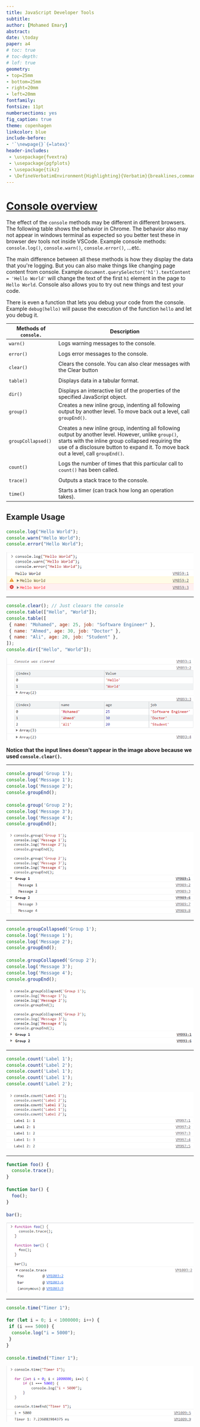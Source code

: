 ```yaml
---
title: JavaScript Developer Tools
subtitle: 
author: [Mohamed Emary]
abstract: 
date: \today
paper: a4
# toc: true
# toc-depth: 
# lof: true
geometry:
- top=25mm
- bottom=25mm
- right=20mm
- left=20mm
fontfamily:
fontsize: 11pt
numbersections: yes
fig_caption: true
theme: copenhagen
linkcolor: blue
include-before:
- '`\newpage{}`{=latex}'
header-includes:
 - \usepackage{fvextra}
 - \usepackage{pgfplots}
 - \usepackage{tikz}
 - \DefineVerbatimEnvironment{Highlighting}{Verbatim}{breaklines,commandchars=\\\{\}}
---
```


# [Console overview](https://developer.chrome.com/docs/devtools/console/)

The effect of the `console` methods may be different in different browsers. The following table shows the behavior in Chrome. The behavior also may not appear in windows terminal as expected so you better test these in browser dev tools not inside VSCode. Example console methods: `console.log()`, `console.warn()`, `console.error()`, ...etc.

The main difference between all these methods is how they display the data that you're logging. But you can also make things like changing page content from console. Example `document.querySelector('h1').textContent = 'Hello World'` will change the text of the first `h1` element in the page to `Hello World`. Console also allows you to try out new things and test your code.

There is even a function that lets you debug your code from the console. Example `debug(hello)` will pause the execution of the function `hello` and let you debug it.

| Methods of `console.`  | Description |
| ---- | ---------------- |
| `warn()` | Logs warning messages to the console. |
||
| `error()` | Logs error messages to the console. |
||
| `clear()` | Clears the console. You can also clear messages with the Clear button |
||
| `table()` | Displays data in a tabular format. |
||
| `dir()` | Displays an interactive list of the properties of the specified JavaScript object. |
| `group()` | Creates a new inline group, indenting all following output by another level. To move back out a level, call `groupEnd()`. |
||
| `groupCollapsed()` | Creates a new inline group, indenting all following output by another level. However, unlike `group()`, starts with the inline group collapsed requiring the use of a disclosure button to expand it. To move back out a level, call `groupEnd()`. |
||
| `count()` | Logs the number of times that this particular call to `count()` has been called. |
||
| `trace()` | Outputs a stack trace to the console. |
||
| `time()` | Starts a timer (can track how long an operation takes). |

## Example Usage

```{.js .numberLines}
console.log("Hello World");
console.warn("Hello World");
console.error("Hello World");
```

![Output 1](images\javaScript-developer-tools\image.png)

---

```{.js .numberLines}
console.clear(); // Just cleaars the console
console.table(["Hello", "World"]);
console.table([
 { name: "Mohamed", age: 25, job: "Software Engineer" },
 { name: "Ahmed", age: 30, job: "Doctor" },
 { name: "Ali", age: 20, job: "Student" },
]);
console.dir(["Hello", "World"]);
```

![Output 2](images\javaScript-developer-tools\image-3.png)

**Notice that the input lines doesn't appear in the image above because we used `console.clear()`.**

---

```{.js .numberLines}
console.group('Group 1');
console.log('Message 1');
console.log('Message 2');
console.groupEnd();

console.group('Group 2');
console.log('Message 3');
console.log('Message 4');
console.groupEnd();
```

![Output 3](images\javaScript-developer-tools\image-4.png)

---

```{.js .numberLines}
console.groupCollapsed('Group 1');
console.log('Message 1');
console.log('Message 2');
console.groupEnd();

console.groupCollapsed('Group 2');
console.log('Message 3');
console.log('Message 4');
console.groupEnd();
```

![Output 4](images\javaScript-developer-tools\image-5.png)

---

```{.js .numberLines}
console.count('Label 1');
console.count('Label 2');
console.count('Label 1');
console.count('Label 1');
console.count('Label 2');
```

![Output 5](images\javaScript-developer-tools\image-6.png)

---

```{.js .numberLines}
function foo() {
  console.trace();
}

function bar() {
  foo();
}

bar();
```

![Output 6](images\javaScript-developer-tools\image-7.png)

---

```{.js .numberLines}
console.time("Timer 1");

for (let i = 0; i < 1000000; i++) {
 if (i === 5000) {
  console.log("i = 5000");
 }
}

console.timeEnd("Timer 1");
```

![Output 7](images\javaScript-developer-tools\image-8.png)
